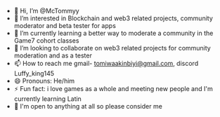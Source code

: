 - 👋 Hi, I’m @McTommyy
- 👀 I’m interested in Blockchain and web3 related projects, community moderator and beta tester for apps
- 🌱 I’m currently learning a better way to moderate a community in the Game7 cohort classes 
- 💞️ I’m looking to collaborate on web3 related projects for community moderation and as a tester 
- 📫 How to reach me gmail- tomiwaakinbiyi@gmail.com, discord Luffy_king145
- 😄 Pronouns: He/him
- ⚡ Fun fact: i love games as a whole and meeting new people and I'm currently learning Latin 
- 🙂 I'm open to anything at all so please consider me 
<!---
McTommyy/McTommyy is a ✨ special ✨ repository because its `README.md` (this file) appears on your GitHub profile.
You can click the Preview link to take a look at your changes.
--->
